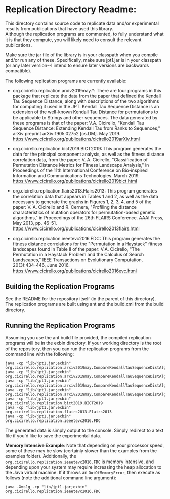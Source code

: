 # Replication Directory Readme:

This directory contains source code to replicate data and/or experimental
results from publications that have used this library.  
Although the replication programs are commented, to fully understand what it is that
they compute, you will likely need to consult the relevant publications.

Make sure the jar file of the library is in your classpath when
you compile and/or run any of these. Specifically, make sure jpt1.jar is in your
classpath (or any later version--I intend to ensure later versions
are backwards compatible).

The following replication programs are currently available:

* org.cicirello.replication.arxiv2019may.*: There are four programs in this package that
replicate the data from the paper that defined the Kendall Tau Sequence Distance, along with
descriptions of the two algorithms for computing it used in the JPT.  Kendall Tau Sequence Distance
is an extension of the well-known Kendall Tau Distance for permutations to be applicable to
Strings and other sequences.  The data generated by these programs is that of the paper:
V.A. Cicirello, "Kendall Tau Sequence Distance: Extending Kendall Tau from Ranks to Sequences," 
arXiv preprint arXiv:1905.02752 [cs.DM]. May 2019.
https://www.cicirello.org/publications/cicirello2019arXiv.html

* org.cicirello.replication.bict2019.BICT2019: This program generates the data for the
principal component analysis, as well as the fitness distance correlation data,
from the paper:
V. A. Cicirello, "Classification of Permutation Distance Metrics for Fitness Landscape Analysis," 
in Proceedings of the 11th International Conference on Bio-inspired Information and 
Communications Technologies.  March 2019.
https://www.cicirello.org/publications/cicirello2019bict.html

* org.cicirello.replication.flairs2013.Flairs2013: This program generates the correlation
data that appears in Tables 1 and 2, as well as the data necessary to generate the
graphs in Figures 1, 2, 3, 4, and 5 of the paper:
V. A. Cicirello and R. Cernera, "Profiling the distance characteristics 
of mutation operators for permutation-based genetic algorithms," 
in Proceedings of the 26th FLAIRS Conference. AAAI Press, May 2013, pp. 46–51.
https://www.cicirello.org/publications/cicirello2013flairs.html 

* org.cicirello.replication.ieeetevc2016.FDC: This program generates the fitness 
distance correlations for the "Permutation in a Haystack" fitness landscapes 
found in Table II of the paper:
V.A. Cicirello, "The Permutation in a Haystack Problem and the Calculus of Search Landscapes," 
IEEE Transactions on Evolutionary Computation, 20(3):434-446, June 2016.
https://www.cicirello.org/publications/cicirello2016evc.html

## Building the Replication Programs

See the README for the repository itself (in the parent of this directory).
The replication programs are built using ant and the build.xml from the build directory.

## Running the Replication Programs

Assuming you use the ant build file provided, the compiled replication programs will be
in the exbin directory.  If your working directory is the root
of the repository, then you can run the replication programs from the command line with the following:

```
java -cp "lib/jpt1.jar;exbin" org.cicirello.replication.arxiv2019may.CompareKendallTauSequenceDistAlgsDoubles
java -cp "lib/jpt1.jar;exbin" org.cicirello.replication.arxiv2019may.CompareKendallTauSequenceDistAlgsInts
java -cp "lib/jpt1.jar;exbin" org.cicirello.replication.arxiv2019may.CompareKendallTauSequenceDistAlgsStrings
java -cp "lib/jpt1.jar;exbin" org.cicirello.replication.arxiv2019may.CompareKendallTauSequenceDistAlgsStringArray
java -cp "lib/jpt1.jar;exbin" org.cicirello.replication.bict2019.BICT2019
java -cp "lib/jpt1.jar;exbin" org.cicirello.replication.flairs2013.Flairs2013
java -cp "lib/jpt1.jar;exbin" org.cicirello.replication.ieeetevc2016.FDC
```

The generated data is simply output to the console.  Simply redirect to a text file if you'd like to save the experimental data.

**Memory Intensive Example**: Note that depending on your processor speed, some of these may be slow (certainly slower than
the examples from the examples folder).  Additionally, the `org.cicirello.replication.ieeetevc2016.FDC` is memory intensive, 
and depending upon your system may require increasing the heap allocation to the Java virtual machine.
If it throws an `OutOfMemoryError`, then execute as follows (note the additional command line argument):

```
java -Xms1g -cp "lib/jpt1.jar;exbin" org.cicirello.replication.ieeetevc2016.FDC
```
